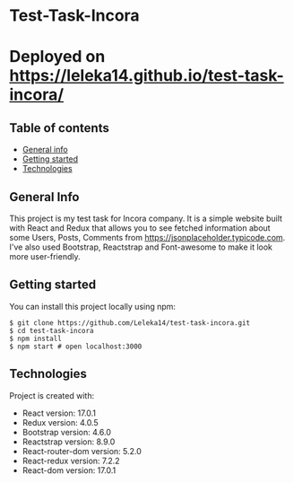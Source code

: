 # Test-Task-Incora
# Deployed on https://leleka14.github.io/test-task-incora/

## Table of contents
* [General info](#general-info)
* [Getting started](#getting-started)
* [Technologies](#technologies)

## General Info
This project is my test task for Incora company. It is a simple website built with React and Redux that allows you to see fetched information about some Users, Posts, Comments from https://jsonplaceholder.typicode.com. I've also used Bootstrap, Reactstrap and Font-awesome to make it look more user-friendly.

## Getting started
You can install this project locally using npm:
```
$ git clone https://github.com/Leleka14/test-task-incora.git
$ cd test-task-incora
$ npm install
$ npm start # open localhost:3000
```

## Technologies
Project is created with:
* React version: 17.0.1
* Redux version: 4.0.5
* Bootstrap version: 4.6.0
* Reactstrap version: 8.9.0
* React-router-dom version: 5.2.0
* React-redux version: 7.2.2
* React-dom version: 17.0.1
